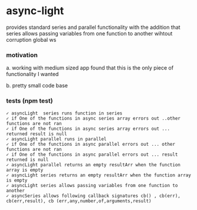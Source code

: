 async-light
===========

provides standard series and parallel functionality with the addition that series allows passing variables from one function to another wihtout corruption global ws 

### motivation
 a. working with medium sized app found that this is the only piece of functionality I wanted 
 
 b. pretty small code base
 

### tests (npm test)

    ✓ asyncLight  series runs function in series  
    ✓ if One of the functions in async series array errors out ..other functions are not ran 
    ✓ if One of the functions in async series array errors out ... returned result is null 
    ✓ asyncLight parallel runs in parallel 
    ✓ if One of the functions in async parallel errors out ... other functions are not ran 
    ✓ if One of the functions in async parallel errors out ... result returned is null 
    ✓ asyncLight parallel returns an empty resultArr when the function array is empty 
    ✓ asyncLight series returns an empty resultArr when the function array is empty 
    ✓ asyncLight series allows passing variables from one function to another 
    ✓ asyncSeries allows following callback signatures cb() , cb(err), cb(err,result), cb (err,any,number,of,arguments,result)

